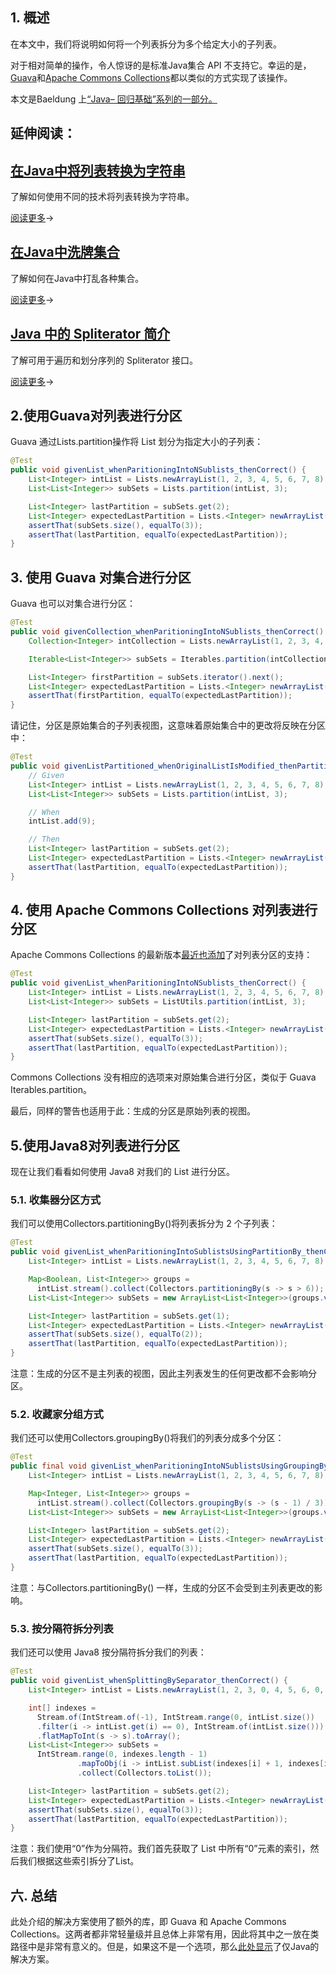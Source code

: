 ## 1. 概述

在本文中，我们将说明如何将一个列表拆分为多个给定大小的子列表。

对于相对简单的操作，令人惊讶的是标准Java集合 API 不支持它。幸运的是，[Guava](https://github.com/google/guava)和[Apache Commons Collections](https://commons.apache.org/proper/commons-collections/)都以类似的方式实现了该操作。

本文是Baeldung 上[“Java– 回归基础”系列的一部分。](https://www.baeldung.com/java-tutorial)

## 延伸阅读：

## [在Java中将列表转换为字符串](https://www.baeldung.com/java-list-to-string)

了解如何使用不同的技术将列表转换为字符串。

[阅读更多](https://www.baeldung.com/java-list-to-string)→

## [在Java中洗牌集合](https://www.baeldung.com/java-shuffle-collection)

了解如何在Java中打乱各种集合。

[阅读更多](https://www.baeldung.com/java-shuffle-collection)→

## [Java 中的 Spliterator 简介](https://www.baeldung.com/java-spliterator)

了解可用于遍历和划分序列的 Spliterator 接口。

[阅读更多](https://www.baeldung.com/java-spliterator)→

## 2.使用Guava对列表进行分区

Guava 通过Lists.partition操作将 List 划分为指定大小的子列表：

```java
@Test
public void givenList_whenParitioningIntoNSublists_thenCorrect() {
    List<Integer> intList = Lists.newArrayList(1, 2, 3, 4, 5, 6, 7, 8);
    List<List<Integer>> subSets = Lists.partition(intList, 3);

    List<Integer> lastPartition = subSets.get(2);
    List<Integer> expectedLastPartition = Lists.<Integer> newArrayList(7, 8);
    assertThat(subSets.size(), equalTo(3));
    assertThat(lastPartition, equalTo(expectedLastPartition));
}
```

## 3. 使用 Guava 对集合进行分区

Guava 也可以对集合进行分区：

```java
@Test
public void givenCollection_whenParitioningIntoNSublists_thenCorrect() {
    Collection<Integer> intCollection = Lists.newArrayList(1, 2, 3, 4, 5, 6, 7, 8);

    Iterable<List<Integer>> subSets = Iterables.partition(intCollection, 3);

    List<Integer> firstPartition = subSets.iterator().next();
    List<Integer> expectedLastPartition = Lists.<Integer> newArrayList(1, 2, 3);
    assertThat(firstPartition, equalTo(expectedLastPartition));
}
```

请记住，分区是原始集合的子列表视图，这意味着原始集合中的更改将反映在分区中：

```java
@Test
public void givenListPartitioned_whenOriginalListIsModified_thenPartitionsChangeAsWell() {
    // Given
    List<Integer> intList = Lists.newArrayList(1, 2, 3, 4, 5, 6, 7, 8);
    List<List<Integer>> subSets = Lists.partition(intList, 3);

    // When
    intList.add(9);

    // Then
    List<Integer> lastPartition = subSets.get(2);
    List<Integer> expectedLastPartition = Lists.<Integer> newArrayList(7, 8, 9);
    assertThat(lastPartition, equalTo(expectedLastPartition));
}
```

## 4. 使用 Apache Commons Collections 对列表进行分区

Apache Commons Collections 的最新版本[最近也添加](https://issues.apache.org/jira/browse/COLLECTIONS-393)了对列表分区的支持：

```java
@Test
public void givenList_whenParitioningIntoNSublists_thenCorrect() {
    List<Integer> intList = Lists.newArrayList(1, 2, 3, 4, 5, 6, 7, 8);
    List<List<Integer>> subSets = ListUtils.partition(intList, 3);

    List<Integer> lastPartition = subSets.get(2);
    List<Integer> expectedLastPartition = Lists.<Integer> newArrayList(7, 8);
    assertThat(subSets.size(), equalTo(3));
    assertThat(lastPartition, equalTo(expectedLastPartition));
}
```

Commons Collections 没有相应的选项来对原始集合进行分区，类似于 Guava Iterables.partition。

最后，同样的警告也适用于此：生成的分区是原始列表的视图。

## 5.使用Java8对列表进行分区

现在让我们看看如何使用 Java8 对我们的 List 进行分区。

### 5.1. 收集器分区方式

我们可以使用Collectors.partitioningBy()将列表拆分为 2 个子列表：

```java
@Test
public void givenList_whenParitioningIntoSublistsUsingPartitionBy_thenCorrect() {
    List<Integer> intList = Lists.newArrayList(1, 2, 3, 4, 5, 6, 7, 8);

    Map<Boolean, List<Integer>> groups = 
      intList.stream().collect(Collectors.partitioningBy(s -> s > 6));
    List<List<Integer>> subSets = new ArrayList<List<Integer>>(groups.values());

    List<Integer> lastPartition = subSets.get(1);
    List<Integer> expectedLastPartition = Lists.<Integer> newArrayList(7, 8);
    assertThat(subSets.size(), equalTo(2));
    assertThat(lastPartition, equalTo(expectedLastPartition));
}
```

注意：生成的分区不是主列表的视图，因此主列表发生的任何更改都不会影响分区。

### 5.2. 收藏家分组方式

我们还可以使用Collectors.groupingBy()将我们的列表分成多个分区：

```java
@Test
public final void givenList_whenParitioningIntoNSublistsUsingGroupingBy_thenCorrect() {
    List<Integer> intList = Lists.newArrayList(1, 2, 3, 4, 5, 6, 7, 8);

    Map<Integer, List<Integer>> groups = 
      intList.stream().collect(Collectors.groupingBy(s -> (s - 1) / 3));
    List<List<Integer>> subSets = new ArrayList<List<Integer>>(groups.values());

    List<Integer> lastPartition = subSets.get(2);
    List<Integer> expectedLastPartition = Lists.<Integer> newArrayList(7, 8);
    assertThat(subSets.size(), equalTo(3));
    assertThat(lastPartition, equalTo(expectedLastPartition));
}
```

注意：与Collectors.partitioningBy() 一样，生成的分区不会受到主列表更改的影响。

### 5.3. 按分隔符拆分列表

我们还可以使用 Java8 按分隔符拆分我们的列表：

```java
@Test
public void givenList_whenSplittingBySeparator_thenCorrect() {
    List<Integer> intList = Lists.newArrayList(1, 2, 3, 0, 4, 5, 6, 0, 7, 8);

    int[] indexes = 
      Stream.of(IntStream.of(-1), IntStream.range(0, intList.size())
      .filter(i -> intList.get(i) == 0), IntStream.of(intList.size()))
      .flatMapToInt(s -> s).toArray();
    List<List<Integer>> subSets = 
      IntStream.range(0, indexes.length - 1)
               .mapToObj(i -> intList.subList(indexes[i] + 1, indexes[i + 1]))
               .collect(Collectors.toList());

    List<Integer> lastPartition = subSets.get(2);
    List<Integer> expectedLastPartition = Lists.<Integer> newArrayList(7, 8);
    assertThat(subSets.size(), equalTo(3));
    assertThat(lastPartition, equalTo(expectedLastPartition));
}
```

注意：我们使用“0”作为分隔符。我们首先获取了 List 中所有“0”元素的索引，然后我们根据这些索引拆分了List。

## 六. 总结

此处介绍的解决方案使用了额外的库，即 Guava 和 Apache Commons Collections。这两者都非常轻量级并且总体上非常有用，因此将其中之一放在类路径中是非常有意义的。但是，如果这不是一个选项，那么[此处显示](http://www.vogella.com/articles/JavaAlgorithmsPartitionCollection/article.html)了仅Java的解决方案。